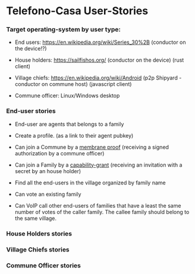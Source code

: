 
# Telefono-Casa User-Stories

### Target operating-system by user type:

- End users: https://en.wikipedia.org/wiki/Series_30%2B (conductor on the device!?)

- House holders: https://sailfishos.org/ (conductor on the device) (rust client)

- Village chiefs: https://en.wikipedia.org/wiki/Android (p2p Shipyard - conductor on commune host) (javascript client)

- Commune officer: Linux/Windows desktop

### End-user stories

- End-user are agents that belongs to a family

- Create a profile. (as a link to their agent pubkey)

- Can join a Commune by a [membrane proof](https://developer.holochain.org/resources/glossary/#membrane-proof) (receiving a signed authorization by a commune officer)

- Can join a Family by a [capability-grant](https://developer.holochain.org/resources/glossary/#capability-grant) (receiving an invitation with a secret by an house holder)

- Find all the end-users in the village organized by family name

- Can vote an existing family

- Can VoIP call other end-users of families that have a least the same number of votes of the caller family. The callee family should belong to the same village.

### House Holders stories


### Village Chiefs stories


### Commune Officer stories
